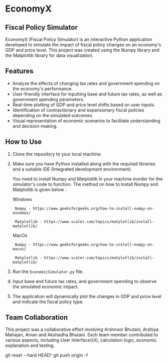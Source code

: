 # EconomyX

## Fiscal Policy Simulator

EconomyX (Fiscal Policy Simulator) is an interactive Python application developed to simulate the impact of fiscal policy changes on an economy's GDP and price level. This project was created using the Numpy library and the Matplotlib library for data visualization.

## Features

- Analyze the effects of changing tax rates and government spending on the economy's performance.
- User-friendly interface for inputting base and future tax rates, as well as government spending parameters.
- Real-time plotting of GDP and price level shifts based on user inputs.
- Identification of contractionary and expansionary fiscal policies depending on the simulated outcomes.
- Visual representation of economic scenarios to facilitate understanding and decision-making.

## How to Use

1. Clone the repository to your local machine.
2. Make sure you have Python installed along with the required libraries and a suitable IDE (Integrated development environment).

    You need to install Numpy and Matplotlib in your machine inorder for the simulator's code to function. The method on how to install Numpy and Matplotlib is given below :

    Windows

        Numpy - https://www.geeksforgeeks.org/how-to-install-numpy-on-windows/

        Matplotlib - https://www.scaler.com/topics/matplotlib/install-matplotlib/

    MacOs

        Numpy - https://www.geeksforgeeks.org/how-to-install-numpy-on-macos/

        Matplotlib - https://www.scaler.com/topics/matplotlib/install-matplotlib/

3. Run the `EconomicSimulator.py` file.
4. Input base and future tax rates, and government spending to observe the simulated economic impact.
5. The application will dynamically plot the changes in GDP and price level and indicate the fiscal policy type.

## Team Collaboration

This project was a collaborative effort involving Arshnoor Bhutani, Arshiya Mahajan, Aman and Akshadha Bhutani. Each team member contributed to various aspects, including User Interface(UI), calculation logic, economic explanation and testing.

git reset --hard HEAD^
git push origin -f
